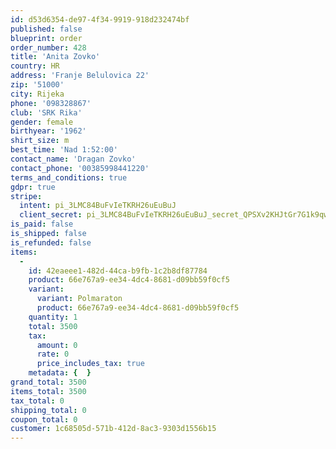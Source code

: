 ```yaml
---
id: d53d6354-de97-4f34-9919-918d232474bf
published: false
blueprint: order
order_number: 428
title: 'Anita Zovko'
country: HR
address: 'Franje Belulovica 22'
zip: '51000'
city: Rijeka
phone: '098328867'
club: 'SRK Rika'
gender: female
birthyear: '1962'
shirt_size: m
best_time: 'Nad 1:52:00'
contact_name: 'Dragan Zovko'
contact_phone: '00385998441220'
terms_and_conditions: true
gdpr: true
stripe:
  intent: pi_3LMC84BuFvIeTKRH26uEuBuJ
  client_secret: pi_3LMC84BuFvIeTKRH26uEuBuJ_secret_QPSXv2KHJtGr7G1k9qwX3VHsu
is_paid: false
is_shipped: false
is_refunded: false
items:
  -
    id: 42eaeee1-482d-44ca-b9fb-1c2b8df87784
    product: 66e767a9-ee34-4dc4-8681-d09bb59f0cf5
    variant:
      variant: Polmaraton
      product: 66e767a9-ee34-4dc4-8681-d09bb59f0cf5
    quantity: 1
    total: 3500
    tax:
      amount: 0
      rate: 0
      price_includes_tax: true
    metadata: {  }
grand_total: 3500
items_total: 3500
tax_total: 0
shipping_total: 0
coupon_total: 0
customer: 1c68505d-571b-412d-8ac3-9303d1556b15
---
```

